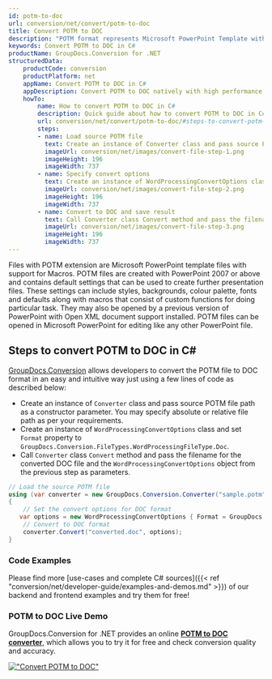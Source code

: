 ```yaml
---
id: potm-to-doc
url: conversion/net/convert/potm-to-doc
title: Convert POTM to DOC
description: "POTM format represents Microsoft PowerPoint Template with .potm extension. Learn how to convert POTM to DOC file programmatically in C# language using GroupDocs.Conversion for .NET library."
keywords: Convert POTM to DOC in C#
productName: GroupDocs.Conversion for .NET
structuredData:
    productCode: conversion
    productPlatform: net
    appName: Convert POTM to DOC in C#
    appDescription: Convert POTM to DOC natively with high performance using C# language and server side GroupDocs.Conversion for .NET APIs, without the use of any software like Microsoft or Open Office.
    howTo:
        name: How to convert POTM to DOC in C# 
        description: Quick guide about how to convert POTM to DOC in C# with high performance and accuracy.
        url: conversion/net/convert/potm-to-doc/#steps-to-convert-potm-to-doc-in-c
        steps:
        - name: Load source POTM file 
          text: Create an instance of Converter class and pass source POTM file path as a constructor parameter. You may specify absolute or relative file path as per your requirements. 
          imageUrl: conversion/net/images/convert-file-step-1.png
          imageHeight: 196
          imageWidth: 737
        - name: Specify convert options 
          text: Create an instance of WordProcessingConvertOptions class.
          imageUrl: conversion/net/images/convert-file-step-2.png
          imageHeight: 196
          imageWidth: 737
        - name: Convert to DOC and save result 
          text: Call Converter class Convert method and pass the filename for the converted HTML file and the WordProcessingConvertOptions object from the previous step as parameters.
          imageUrl: conversion/net/images/convert-file-step-3.png
          imageHeight: 196
          imageWidth: 737
---
```


Files with POTM extension are Microsoft PowerPoint template files with support for Macros. POTM files are created with PowerPoint 2007 or above and contains default settings that can be used to create further presentation files. These settings can include styles, backgrounds, colour palette, fonts and defaults along with macros that consist of custom functions for doing particular task. They may also be opened by a previous version of PowerPoint with Open XML document support installed. POTM files can be opened in Microsoft PowerPoint for editing like any other PowerPoint file.

## Steps to convert POTM to DOC in C#

[GroupDocs.Conversion](https://products.groupdocs.com/conversion/net) allows developers to convert the POTM file to DOC format in an easy and intuitive way just using a few lines of code as described below:

* Create an instance of `Converter` class and pass source POTM file path as a constructor parameter. You may specify absolute or relative file path as per your requirements. 
* Create an instance of `WordProcessingConvertOptions` class and set `Format` property to `GroupDocs.Conversion.FileTypes.WordProcessingFileType.Doc`.
* Call `Converter` class `Convert` method and pass the filename for the converted DOC file and the `WordProcessingConvertOptions` object from the previous step as parameters.

```csharp
// Load the source POTM file
using (var converter = new GroupDocs.Conversion.Converter("sample.potm"))
{
    // Set the convert options for DOC format
   var options = new WordProcessingConvertOptions { Format = GroupDocs.Conversion.FileTypes.WordProcessingFileType.Doc };
    // Convert to DOC format
    converter.Convert("converted.doc", options);
}
```

### Code Examples

Please find more [use-cases and complete C# sources]({{< ref "conversion/net/developer-guide/examples-and-demos.md" >}}) of our backend and frontend examples and try them for free!

### POTM to DOC Live Demo

GroupDocs.Conversion for .NET provides an online [**POTM to DOC converter**](https://products.groupdocs.app/conversion/potm-to-doc), which allows you to try it for free and check conversion quality and accuracy.

[!["Convert POTM to DOC"](conversion/net/images/convert-to-doc/convert-potm-to-doc.png)](https://products.groupdocs.app/conversion/potm-to-doc)